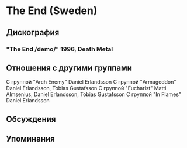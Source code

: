 # The End (Sweden)



## Дискография

### "The End /demo/" 1996, Death Metal




## Отношения с другими группами

C группой "Arch Enemy" Daniel Erlandsson
C группой "Armageddon" Daniel Erlandsson, Tobias Gustafsson
C группой "Eucharist" Matti Almsenius, Daniel Erlandsson, Tobias Gustafsson
C группой "In Flames" Daniel Erlandsson

## Обсуждения


## Упоминания

